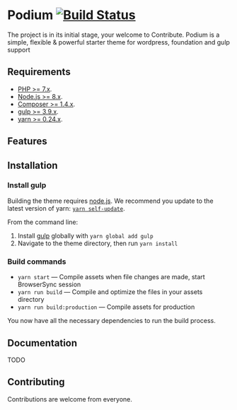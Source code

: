 Podium [![Build Status](https://travis-ci.org/win-site/podium.svg?branch=master)](https://travis-ci.org/win-site/podium)
===
The project is in its initial stage, your welcome to Contribute.
Podium is a simple, flexible & powerful starter theme for wordpress, foundation and gulp support

Requirements
---
- [PHP >= 7.x](http://php.net).
- [Node.js >= 8.x](https://nodejs.org).
- [Composer >= 1.4.x](https://getcomposer.org).
- [gulp >= 3.9.x](http://gulpjs.com).
- [yarn >= 0.24.x](https://yarnpkg.com).

Features
---

Installation
---


### Install gulp

Building the theme requires [node.js](http://nodejs.org/download/). We recommend you update to the latest version of yarn: [`yarn self-update`](https://yarnpkg.com/lang/en/docs/cli/self-update/).

From the command line:

1. Install [gulp](http://gulpjs.com) globally with `yarn global add gulp`
2. Navigate to the theme directory, then run `yarn install`

### Build commands

* `yarn start` — Compile assets when file changes are made, start BrowserSync session
* `yarn run build` — Compile and optimize the files in your assets directory
* `yarn run build:production` — Compile assets for production

You now have all the necessary dependencies to run the build process.


## Documentation
TODO

## Contributing

Contributions are welcome from everyone.
